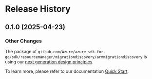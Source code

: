 # Release History

## 0.1.0 (2025-04-23)
### Other Changes

The package of `github.com/Azure/azure-sdk-for-go/sdk/resourcemanager/migrationdiscovery/armmigrationdiscovery` is using our [next generation design principles](https://azure.github.io/azure-sdk/general_introduction.html).

To learn more, please refer to our documentation [Quick Start](https://aka.ms/azsdk/go/mgmt).
